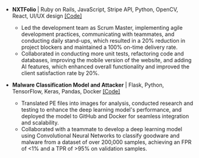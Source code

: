 - <strong>NXTFolio </strong> | Ruby on Rails, JavaScript, Stripe API, Python, OpenCV, React, UI/UX design [[Code]](https://github.com/caroline-li97/NXTFolio)
    - Led the development team as Scrum Master, implementing agile development practices, communicating with teammates, and conducting daily stand-ups, which resulted in a 20% reduction in project blockers and maintained a 100% on-time delivery rate.
    - Collaborated in conducting more unit tests, refactoring code and databases, improving the mobile version of the website, and adding AI features, which enhanced overall functionality and improved the client satisfaction rate by 20%.
 

- <strong>Malware Classification Model and Attacker</strong> | Flask, Python, TensorFlow, Keras, Pandas, Docker [[Code]](https://github.com/caroline-li97/Malware-Detection-and-Attacker)
    - Translated PE files into images for analysis, conducted research and testing to enhance the deep learning model's performance, and deployed the model to GitHub and Docker for seamless integration and scalability.
    - Collaborated with a teammate to develop a deep learning model using Convolutional Neural Networks to classify goodware and malware from a dataset of over 200,000 samples, achieving an FPR of <1% and a TPR of >95% on validation samples.
    
